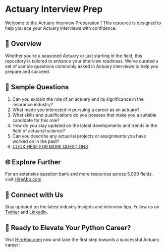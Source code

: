 # Actuary Interview Prep

Welcome to the Actuary Interview Preparation ! This resource is designed to help you ace your Actuary interviews with confidence.

## 🚀 Overview

Whether you're a seasoned Actuary or just starting in the field, this repository is tailored to enhance your interview readiness. We've curated a set of sample questions commonly asked in Actuary interviews to help you prepare and succeed.

## 📝 Sample Questions

1. Can you explain the role of an actuary and its significance in the insurance industry?
2. What made you interested in pursuing a career as an actuary?
3. What skills and qualifications do you possess that make you a suitable candidate for this role?
4. How do you stay updated on the latest developments and trends in the field of actuarial science?
5. Can you describe any actuarial projects or assignments you have worked on in the past?
6. [CLICK HERE FOR MORE QUESTIONS](https://hireabo.com/job/19_2_0/Actuary)

## 🌐 Explore Further

For an extensive question bank and more resources across 5,000 fields, visit [HireAbo.com](https://www.hireabo.com).

## 📱 Connect with Us

Stay updated on the latest industry insights and interview tips. Follow us on [Twitter](https://twitter.com/hireabo) and [LinkedIn](https://www.linkedin.com/in/hire-abo-3609972a8/).

## 🚀 Ready to Elevate Your Python Career?

Visit [HireAbo.com](https://www.hireabo.com) now and take the first step towards a successful Actuary career!